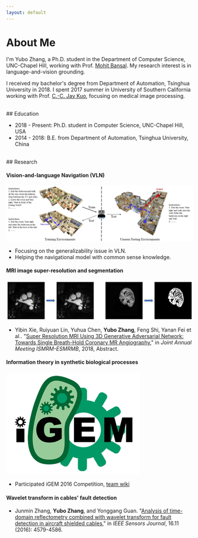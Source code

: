 ```yaml
---
layout: default
---
```


# About Me

I'm Yubo Zhang, a Ph.D. student in the Department of Computer Science, UNC-Chapel Hill, working with Prof. [Mohit Bansal](http://www.cs.unc.edu/~mbansal/). My research interest is in language-and-vision grounding.

I received my bachelor's degree from Department of Automation, Tsinghua University in 2018. I spent 2017 summer in University of Southern California working with Prof. [C.-C. Jay Kuo](https://viterbi.usc.edu/directory/faculty/Kuo/Chung-Chieh), focusing on medical image processing.

<br />
## Education

* 2018 - Present: Ph.D. student in Computer Science, UNC-Chapel Hill, USA
* 2014 - 2018: B.E. from Department of Automation, Tsinghua University, China

<br />
## Research

#### Vision-and-language Navigation (VLN)

![VLN](/assets/img/VLN.jpg)

* Focusing on the generalizability issue in VLN.
* Helping the navigational model with common sense knowledge.

#### MRI image super-resolution and segmentation

![MRI](/assets/img/mri.jpg)

* Yibin Xie, Ruiyuan Lin, Yuhua Chen, **Yubo Zhang**, Feng Shi, Yanan Fei et al.. "[Super Resolution MRI Using 3D Generative Adversarial Network: Towards Single Breath-Hold Coronary MR Angiography](http://archive.ismrm.org/2018/1050.html)," in _Joint Annual Meeting ISMRM-ESMRMB_, 2018, Abstract.

#### Information theory in synthetic biological processes

![iGEM](/assets/img/igem.png)

* Participated iGEM 2016 Competition, [team wiki](http://2016.igem.org/Team:Tsinghua-A)

#### Wavelet transform in cables' fault detection

* Junmin Zhang, **Yubo Zhang**, and Yonggang Guan. "[Analysis of time-domain reflectometry combined with wavelet transform for fault detection in aircraft shielded cables](https://ieeexplore.ieee.org/document/7442073)," in _IEEE Sensors Journal_, 16.11 (2016): 4579-4586.
